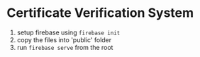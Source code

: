# Certificate Verification System

1. setup firebase using ```firebase init```
2. copy the files into 'public' folder
3. run ```firebase serve``` from the root
